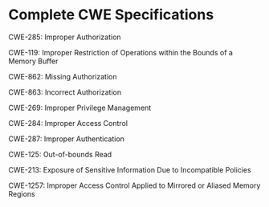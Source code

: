 

# Complete CWE Specifications

CWE-285: Improper Authorization

CWE-119: Improper Restriction of Operations within the Bounds of a Memory Buffer

CWE-862: Missing Authorization

CWE-863: Incorrect Authorization

CWE-269: Improper Privilege Management

CWE-284: Improper Access Control

CWE-287: Improper Authentication

CWE-125: Out-of-bounds Read

CWE-213: Exposure of Sensitive Information Due to Incompatible Policies

CWE-1257: Improper Access Control Applied to Mirrored or Aliased Memory Regions